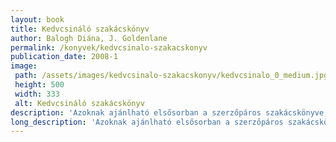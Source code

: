 ```yaml
---
layout: book
title: Kedvcsináló ​szakácskönyv
author: Balogh Diána, J. Goldenlane
permalink: /konyvek/kedvcsinalo-szakacskonyv
publication_date: 2008-1
image: 
 path: /assets/images/kedvcsinalo-szakacskonyv/kedvcsinalo_0_medium.jpg
 height: 500
 width: 333
 alt: Kedvcsináló szakácskönyv
description: 'Azoknak ajánlható elsősorban a szerzőpáros szakácskönyve, akik bár eddig a közelébe sem mentek a lábosoknak, sütőnek, most szeretnék meghódítani a gasztronómia birodalmát – de legalábbis szívesen átlépnének a határain. [...]'
long_description: 'Azoknak ajánlható elsősorban a szerzőpáros szakácskönyve, akik bár eddig a közelébe sem mentek a lábosoknak, sütőnek, most szeretnék meghódítani a gasztronómia birodalmát – de legalábbis szívesen átlépnének a határain. A kötetben ugyanis a mindnyájunk által jól ismert hazai konyha legalapvetőbb fogásainak készítési módját közlik, méghozzá lépésről lépésre. Az első fejezetben a szerzők bemutatják a szükséges konyhai eszközöket és az előkészítő műveleteket (tisztítás, kicsontozás, tűzdelés, pácolás, töltés stb.), majd tanulmányozhatjuk a hőkezelések – főzés, párolás, pirítás, grillezés – módjait és az olyan nélkülözhetetlen kiegészítő műveleteket többek között mint a rántás, habarás vagy kelesztés. A mű második felét a receptek foglalják el: a levesek, főzelékek, főételek, köretek, tészták, saláták és desszertek. A színes fotókkal kísért könyv végén a keresést tárgymutató segíti.'
---
```


